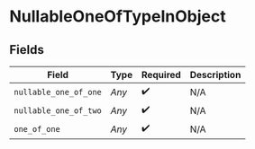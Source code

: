 # NullableOneOfTypeInObject


## Fields

| Field                 | Type                  | Required              | Description           |
| --------------------- | --------------------- | --------------------- | --------------------- |
| `nullable_one_of_one` | *Any*                 | :heavy_check_mark:    | N/A                   |
| `nullable_one_of_two` | *Any*                 | :heavy_check_mark:    | N/A                   |
| `one_of_one`          | *Any*                 | :heavy_check_mark:    | N/A                   |